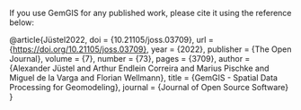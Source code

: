 If you use GemGIS for any published work, please cite it using the reference
below:

@article{Jüstel2022,
    doi = {10.21105/joss.03709},
    url = {https://doi.org/10.21105/joss.03709},
    year = {2022}, publisher = {The Open Journal},
    volume = {7},
    number = {73},
    pages = {3709},
    author = {Alexander Jüstel and Arthur Endlein Correira and Marius Pischke and Miguel de la Varga and Florian Wellmann},
    title = {GemGIS - Spatial Data Processing for Geomodeling},
    journal = {Journal of Open Source Software}
    }